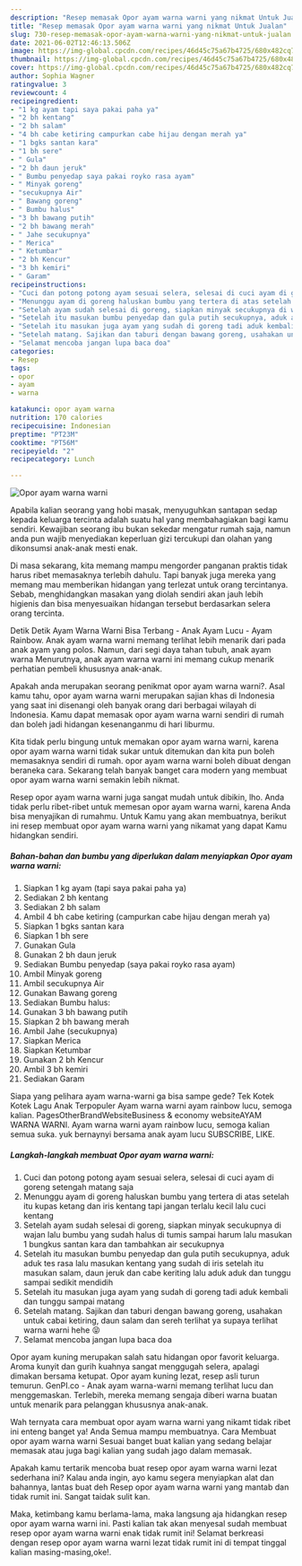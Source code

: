 ```yaml
---
description: "Resep memasak Opor ayam warna warni yang nikmat Untuk Jualan"
title: "Resep memasak Opor ayam warna warni yang nikmat Untuk Jualan"
slug: 730-resep-memasak-opor-ayam-warna-warni-yang-nikmat-untuk-jualan
date: 2021-06-02T12:46:13.506Z
image: https://img-global.cpcdn.com/recipes/46d45c75a67b4725/680x482cq70/opor-ayam-warna-warni-foto-resep-utama.jpg
thumbnail: https://img-global.cpcdn.com/recipes/46d45c75a67b4725/680x482cq70/opor-ayam-warna-warni-foto-resep-utama.jpg
cover: https://img-global.cpcdn.com/recipes/46d45c75a67b4725/680x482cq70/opor-ayam-warna-warni-foto-resep-utama.jpg
author: Sophia Wagner
ratingvalue: 3
reviewcount: 4
recipeingredient:
- "1 kg ayam tapi saya pakai paha ya"
- "2 bh kentang"
- "2 bh salam"
- "4 bh cabe ketiring campurkan cabe hijau dengan merah ya"
- "1 bgks santan kara"
- "1 bh sere"
- " Gula"
- "2 bh daun jeruk"
- " Bumbu penyedap saya pakai royko rasa ayam"
- " Minyak goreng"
- "secukupnya Air"
- " Bawang goreng"
- " Bumbu halus"
- "3 bh bawang putih"
- "2 bh bawang merah"
- " Jahe secukupnya"
- " Merica"
- " Ketumbar"
- "2 bh Kencur"
- "3 bh kemiri"
- " Garam"
recipeinstructions:
- "Cuci dan potong potong ayam sesuai selera, selesai di cuci ayam di goreng setengah matang saja"
- "Menunggu ayam di goreng haluskan bumbu yang tertera di atas setelah itu kupas ketang dan iris kentang tapi jangan terlalu kecil lalu cuci kentang"
- "Setelah ayam sudah selesai di goreng, siapkan minyak secukupnya di wajan lalu bumbu yang sudah halus di tumis sampai harum lalu masukan 1 bungkus santan kara dan tambahkan air secukupnya"
- "Setelah itu masukan bumbu penyedap dan gula putih secukupnya, aduk aduk tes rasa lalu masukan kentang yang sudah di iris setelah itu masukan salam, daun jeruk dan cabe keriting lalu aduk aduk dan tunggu sampai sedikit mendidih"
- "Setelah itu masukan juga ayam yang sudah di goreng tadi aduk kembali dan tunggu sampai matang"
- "Setelah matang. Sajikan dan taburi dengan bawang goreng, usahakan untuk cabai ketiring, daun salam dan sereh terlihat ya supaya terlihat warna warni hehe 😝"
- "Selamat mencoba jangan lupa baca doa"
categories:
- Resep
tags:
- opor
- ayam
- warna

katakunci: opor ayam warna 
nutrition: 170 calories
recipecuisine: Indonesian
preptime: "PT23M"
cooktime: "PT56M"
recipeyield: "2"
recipecategory: Lunch

---
```



![Opor ayam warna warni](https://img-global.cpcdn.com/recipes/46d45c75a67b4725/680x482cq70/opor-ayam-warna-warni-foto-resep-utama.jpg)

Apabila kalian seorang yang hobi masak, menyuguhkan santapan sedap kepada keluarga tercinta adalah suatu hal yang membahagiakan bagi kamu sendiri. Kewajiban seorang ibu bukan sekedar mengatur rumah saja, namun anda pun wajib menyediakan keperluan gizi tercukupi dan olahan yang dikonsumsi anak-anak mesti enak.

Di masa  sekarang, kita memang mampu mengorder panganan praktis tidak harus ribet memasaknya terlebih dahulu. Tapi banyak juga mereka yang memang mau memberikan hidangan yang terlezat untuk orang tercintanya. Sebab, menghidangkan masakan yang diolah sendiri akan jauh lebih higienis dan bisa menyesuaikan hidangan tersebut berdasarkan selera orang tercinta. 

Detik Detik Ayam Warna Warni Bisa Terbang - Anak Ayam Lucu - Ayam Rainbow. Anak ayam warna warni memang terlihat lebih menarik dari pada anak ayam yang polos. Namun, dari segi daya tahan tubuh, anak ayam warna Menurutnya, anak ayam warna warni ini memang cukup menarik perhatian pembeli khususnya anak-anak.

Apakah anda merupakan seorang penikmat opor ayam warna warni?. Asal kamu tahu, opor ayam warna warni merupakan sajian khas di Indonesia yang saat ini disenangi oleh banyak orang dari berbagai wilayah di Indonesia. Kamu dapat memasak opor ayam warna warni sendiri di rumah dan boleh jadi hidangan kesenanganmu di hari liburmu.

Kita tidak perlu bingung untuk memakan opor ayam warna warni, karena opor ayam warna warni tidak sukar untuk ditemukan dan kita pun boleh memasaknya sendiri di rumah. opor ayam warna warni boleh dibuat dengan beraneka cara. Sekarang telah banyak banget cara modern yang membuat opor ayam warna warni semakin lebih nikmat.

Resep opor ayam warna warni juga sangat mudah untuk dibikin, lho. Anda tidak perlu ribet-ribet untuk memesan opor ayam warna warni, karena Anda bisa menyajikan di rumahmu. Untuk Kamu yang akan membuatnya, berikut ini resep membuat opor ayam warna warni yang nikamat yang dapat Kamu hidangkan sendiri.

<!--inarticleads1-->

##### Bahan-bahan dan bumbu yang diperlukan dalam menyiapkan Opor ayam warna warni:

1. Siapkan 1 kg ayam (tapi saya pakai paha ya)
1. Sediakan 2 bh kentang
1. Sediakan 2 bh salam
1. Ambil 4 bh cabe ketiring (campurkan cabe hijau dengan merah ya)
1. Siapkan 1 bgks santan kara
1. Siapkan 1 bh sere
1. Gunakan  Gula
1. Gunakan 2 bh daun jeruk
1. Sediakan  Bumbu penyedap (saya pakai royko rasa ayam)
1. Ambil  Minyak goreng
1. Ambil secukupnya Air
1. Gunakan  Bawang goreng
1. Sediakan  Bumbu halus:
1. Gunakan 3 bh bawang putih
1. Siapkan 2 bh bawang merah
1. Ambil  Jahe (secukupnya)
1. Siapkan  Merica
1. Siapkan  Ketumbar
1. Gunakan 2 bh Kencur
1. Ambil 3 bh kemiri
1. Sediakan  Garam


Siapa yang pelihara ayam warna-warni ga bisa sampe gede? Tek Kotek Kotek Lagu Anak Terpopuler Ayam warna warni ayam rainbow lucu, semoga kalian. PagesOtherBrandWebsiteBusiness &amp; economy websiteAYAM WARNA WARNI. Ayam warna warni ayam rainbow lucu, semoga kalian semua suka. yuk bernaynyi bersama anak ayam lucu SUBSCRIBE, LIKE. 

<!--inarticleads2-->

##### Langkah-langkah membuat Opor ayam warna warni:

1. Cuci dan potong potong ayam sesuai selera, selesai di cuci ayam di goreng setengah matang saja
1. Menunggu ayam di goreng haluskan bumbu yang tertera di atas setelah itu kupas ketang dan iris kentang tapi jangan terlalu kecil lalu cuci kentang
1. Setelah ayam sudah selesai di goreng, siapkan minyak secukupnya di wajan lalu bumbu yang sudah halus di tumis sampai harum lalu masukan 1 bungkus santan kara dan tambahkan air secukupnya
1. Setelah itu masukan bumbu penyedap dan gula putih secukupnya, aduk aduk tes rasa lalu masukan kentang yang sudah di iris setelah itu masukan salam, daun jeruk dan cabe keriting lalu aduk aduk dan tunggu sampai sedikit mendidih
1. Setelah itu masukan juga ayam yang sudah di goreng tadi aduk kembali dan tunggu sampai matang
1. Setelah matang. Sajikan dan taburi dengan bawang goreng, usahakan untuk cabai ketiring, daun salam dan sereh terlihat ya supaya terlihat warna warni hehe 😝
1. Selamat mencoba jangan lupa baca doa


Opor ayam kuning merupakan salah satu hidangan opor favorit keluarga. Aroma kunyit dan gurih kuahnya sangat menggugah selera, apalagi dimakan bersama ketupat. Opor ayam kuning lezat, resep asli turun temurun. GenPI.co - Anak ayam warna-warni memang terlihat lucu dan menggemaskan. Terlebih, mereka memang sengaja diberi warna buatan untuk menarik para pelanggan khususnya anak-anak. 

Wah ternyata cara membuat opor ayam warna warni yang nikamt tidak ribet ini enteng banget ya! Anda Semua mampu membuatnya. Cara Membuat opor ayam warna warni Sesuai banget buat kalian yang sedang belajar memasak atau juga bagi kalian yang sudah jago dalam memasak.

Apakah kamu tertarik mencoba buat resep opor ayam warna warni lezat sederhana ini? Kalau anda ingin, ayo kamu segera menyiapkan alat dan bahannya, lantas buat deh Resep opor ayam warna warni yang mantab dan tidak rumit ini. Sangat taidak sulit kan. 

Maka, ketimbang kamu berlama-lama, maka langsung aja hidangkan resep opor ayam warna warni ini. Pasti kalian tak akan menyesal sudah membuat resep opor ayam warna warni enak tidak rumit ini! Selamat berkreasi dengan resep opor ayam warna warni lezat tidak rumit ini di tempat tinggal kalian masing-masing,oke!.


